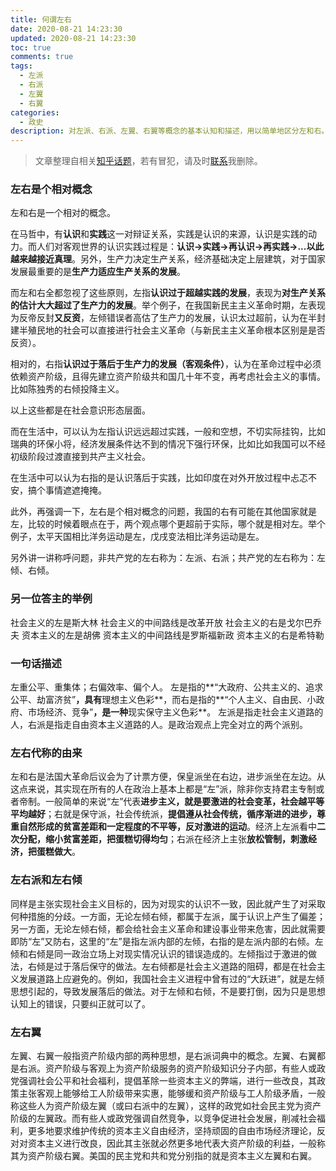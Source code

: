 ```yaml
---
title: 何谓左右
date: 2020-08-21 14:23:30
updated: 2020-08-21 14:23:30
toc: true
comments: true
tags:
  - 左派
  - 右派
  - 左翼
  - 右翼
categories:
  - 政史
description: 对左派、右派、左翼、右翼等概念的基本认知和描述，用以简单地区分左和右。
---
```


> 文章整理自相关[知乎话题](https://www.zhihu.com/question/26385415)，若有冒犯，请及时[联系](mailto://zdqdj@qq.com)我删除。

### 左右是个相对概念

左和右是一个相对的概念。

在马哲中，有**认识**和**实践**这一对辩证关系，实践是认识的来源，认识是实践的动力。而人们对客观世界的认识实践过程是：**认识->实践->再认识->再实践->...以此越来越接近真理**。另外，生产力决定生产关系，经济基础决定上层建筑，对于国家发展最重要的是**生产力适应生产关系的发展**。

而左和右全都忽视了这些原则，左指**认识过于超越实践的发展**，表现为**对生产关系的估计大大超过了生产力的发展**。举个例子，在我国新民主主义革命时期，左表现为反帝反封**又反资**，左倾错误者高估了生产力的发展，认识太过超前，认为在半封建半殖民地的社会可以直接进行社会主义革命（与新民主主义革命根本区别是是否反资）。

相对的，右指**认识过于落后于生产力的发展（客观条件）**，认为在革命过程中必须依赖资产阶级，且得先建立资产阶级共和国几十年不变，再考虑社会主义的事情。比如陈独秀的右倾投降主义。

以上这些都是在社会意识形态层面。

而在生活中，可以认为左指认识远远超过实践，一般和空想，不切实际挂钩，比如瑞典的环保小将，经济发展条件达不到的情况下强行环保，比如比如我国可以不经初级阶段过渡直接到共产主义社会。

在生活中可以认为右指的是认识落后于实践，比如印度在对外开放过程中忐忑不安，搞个事情遮遮掩掩。

此外，再强调一下，左右是个相对概念的问题，我国的右有可能在其他国家就是左，比较的时候着眼点在于，两个观点哪个更超前于实际，哪个就是相对左。举个例子，太平天国相比洋务运动是左，戊戌变法相比洋务运动是左。

另外讲一讲称呼问题，非共产党的左右称为：左派、右派；共产党的左右称为：左倾、右倾。

### 另一位答主的举例

社会主义的左是斯大林
社会主义的中间路线是改革开放
社会主义的右是戈尔巴乔夫
资本主义的左是胡佛
资本主义的中间路线是罗斯福新政
资本主义的右是希特勒

### 一句话描述

左重公平、重集体；右偏效率、偏个人。
左是指的**“大政府、公共主义的、追求公平、劫富济贫”**，具有**理想主义色彩**，而右是指的**“个人主义、自由民、小政府、市场经济、竞争”**，是一种**现实保守主义色彩**。
左派是指走社会主义道路的人，右派是指走自由资本主义道路的人。是政治观点上完全对立的两个派别。

### 左右代称的由来

左和右是法国大革命后议会为了计票方便，保皇派坐在右边，进步派坐在左边。从这点来说，其实现在所有的人在政治上基本上都是“左”派，除非你支持君主专制或者帝制。一般简单的来说“左”代表**进步主义，就是要激进的社会变革，社会越平等平均越好**；右就是保守派，社会传统派，**提倡遵从社会传统，循序渐进的进步，尊重自然形成的贫富差距和一定程度的不平等，反对激进的运动**。经济上左派看中**二次分配，缩小贫富差距，把蛋糕切得均匀**；右派在经济上主张**放松管制，刺激经济，把蛋糕做大**。

### 左右派和左右倾

同样是主张实现社会主义目标的，因为对现实的认识不一致，因此就产生了对采取何种措施的分歧。一方面，无论左倾右倾，都属于左派，属于认识上产生了偏差；另一方面，无论左倾右倾，都会给社会主义革命和建设事业带来危害，因此就需要即防“左”又防右，这里的“左”是指左派内部的左倾，右指的是左派内部的右倾。左倾和右倾是同一政治立场上对现实情况认识的错误造成的。左倾指过于激进的做法，右倾是过于落后保守的做法。左右倾都是社会主义道路的阻碍，都是在社会主义发展道路上应避免的。例如，我国社会主义进程中曾有过的“大跃进”，就是左倾思想引起的，导致发展落后的做法。对于左倾和右倾，不是要打倒，因为只是思想认知上的错误，只要纠正就可以了。

### 左右翼

左翼、右翼一般指资产阶级内部的两种思想，是右派词典中的概念。左翼、右翼都是右派。资产阶级与客观上为资产阶级服务的资产阶级知识分子内部，有些人或政党强调社会公平和社会福利，提倡革除一些资本主义的弊端，进行一些改良，其政策主张客观上能够给工人阶级带来实惠，能够缓和资产阶级与工人阶级矛盾，一般称这些人为资产阶级左翼（或曰右派中的左翼），这样的政党如社会民主党为资产阶级的左翼政。而有些人或政党强调自然竞争，以竞争促进社会发展，削减社会福利，更多地要求维护传统的资本主义自由经济，坚持顽固的自由市场经济理论，反对对资本主义进行改良，因此其主张就必然更多地代表大资产阶级的利益，一般称其为资产阶级右翼。美国的民主党和共和党分别指的就是资本主义左翼和右翼。
